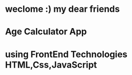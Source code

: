 # weclome :) my dear friends

# Age Calculator App

# using FrontEnd Technologies HTML,Css,JavaScript